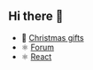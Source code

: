 ## Hi there 👋


- 🎄 [Christmas gifts](https://vitali007tut.github.io/christmas-gifts/christmas-shop/)
- ⚛ [Forum](https://jazzy-seahorse-2c7c6f.netlify.app/)
- ⚛ [React](https://deploy-preview-13--amazing-monstera-35e18a.netlify.app/)


<!--
**vitali007tut/vitali007tut** is a ✨ _special_ ✨ repository because its `README.md` (this file) appears on your GitHub profile.

Here are some ideas to get you started:

- 🔭 I’m currently working on ...
- 🌱 I’m currently learning ...
- 👯 I’m looking to collaborate on ...
- 🤔 I’m looking for help with ...
- 💬 Ask me about ...
- 📫 How to reach me: ...
- 😄 Pronouns: ...
- ⚡ Fun fact: ...
-->
